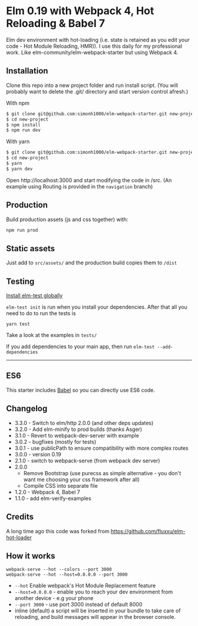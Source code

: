 # Elm 0.19 with Webpack 4, Hot Reloading & Babel 7

Elm dev environment with hot-loading (i.e. state is retained as you edit your code - Hot Module Reloading, HMR)). I use this daily for my professional work. Like elm-community/elm-webpack-starter but using Webpack 4.

## Installation

Clone this repo into a new project folder and run install script.
(You will probably want to delete the .git/ directory and start version control afresh.)

With npm

```sh
$ git clone git@github.com:simonh1000/elm-webpack-starter.git new-project
$ cd new-project
$ npm install
$ npm run dev
```

With yarn
```sh
$ git clone git@github.com:simonh1000/elm-webpack-starter.git new-project
$ cd new-project
$ yarn
$ yarn dev
 ```

Open http://localhost:3000 and start modifying the code in /src.
(An example using Routing is provided in the `navigation` branch)

## Production

Build production assets (js and css together) with:

```sh
npm run prod
```

## Static assets

Just add to `src/assets/` and the production build copies them to `/dist`

## Testing

[Install elm-test globally](https://github.com/elm-community/elm-test#running-tests-locally)

`elm-test init` is run when you install your dependencies. After that all you need to do to run the tests is

```
yarn test
```

Take a look at the examples in `tests/`

If you add dependencies to your main app, then run `elm-test --add-dependencies`

<!-- I have also added [elm-verify-examples](https://github.com/stoeffel/elm-verify-examples) and provided an example in the definition of `add1` in App.elm. -->

<hr />

## ES6

This starter includes [Babel](https://babeljs.io/) so you can directly use ES6 code.

## Changelog

 - 3.3.0 - Switch to elm/http 2.0.0 (and other deps updates)
 - 3.2.0 - Add elm-minify to prod builds (thanks Asger)
 - 3.1.0 - Revert to webpack-dev-server with example
 - 3.0.2 - bugfixes (mostly for tests)
 - 3.0.1 - use publicPath to ensure compatibility with more complex routes
 - 3.0.0 - version 0.19
 - 2.1.0 - switch to webpack-serve (from webpack dev server)
 - 2.0.0
    - Remove Bootstrap (use purecss as simple alternative - you don't want me choosing your css framework after all)
    - Compile CSS into separate file
 - 1.2.0 - Webpack 4, Babel 7
 - 1.1.0 - add elm-verify-examples

 ## Credits

 A long time ago this code was forked from https://github.com/fluxxu/elm-hot-loader

 ## How it works

 ```
 webpack-serve --hot --colors --port 3000
 webpack-serve --hot --host=0.0.0.0 --port 3000
 ```

  - `--hot` Enable webpack's Hot Module Replacement feature
  - `--host=0.0.0.0` - enable you to reach your dev environment from another device - e.g  your phone
  - `--port 3000` - use port 3000 instead of default 8000
  - inline (default) a script will be inserted in your bundle to take care of reloading, and build messages will appear in the browser console.
